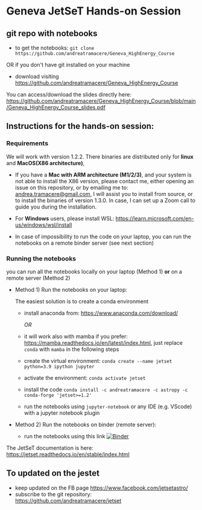 # Geneva JetSeT Hands-on Session

## git repo with notebooks 

- to get the notebooks:
  `git clone https://github.com/andreatramacere/Geneva_HighEnergy_Course`

OR if you don't have git installed on your machine

- download visiting <https://github.com/andreatramacere/Geneva_HighEnergy_Course>

You can access/download the slides directly here: https://github.com/andreatramacere/Geneva_HighEnergy_Course/blob/main/Geneva_HighEnergy_Course_slides.pdf

## Instructions for the hands-on session:

### Requirements
We will work with version 1.2.2. There binaries are distributed only for **linux** and **MacOS(X86 architecture)**, 

 - If you have a **Mac with ARM architecture (M1/2/3)**, and your system is not able to install the X86 version,
 please contact me, either opening an issue on this repository, or by emailing me to: andrea.tramacere@gmail.com,
 I will assist you to install from source, or to install the binaries of version 1.3.0.  In case, I can set up a Zoom call to guide you during the installation. 

 - For **Windows** users, please install WSL: https://learn.microsoft.com/en-us/windows/wsl/install

 - In case of impossibility to run the code on your laptop, you can run the notebooks on a remote binder server (see next section)


### Running the notebooks 

you can run all the notebooks locally on your laptop (Method 1) **or**  on a remote server (Method 2)



- Method 1) Run the notebooks on your laptop: 
    
    The easiest solution is to create a conda environment

  - install anaconda from: https://www.anaconda.com/download/ 

    *OR*   
 
  - it will work also with mamba if you prefer: https://mamba.readthedocs.io/en/latest/index.html, just replace `conda`   with `mamba` in the following steps
  
  - create the virtual environment:  `conda create --name jetset python=3.9 ipython jupyter`

  - activate the environment: `conda activate jetset`
  
  - install the code `conda install -c andreatramacere -c astropy -c conda-forge 'jetset>=1.2'`

  - run the notebooks using `jupyter-notebook` or any IDE (e.g. VScode) with a jupyter notebook plugin

- Method 2) Run the notebooks on binder (remote server): 
 
  - run the notebooks using this link [![Binder](https://mybinder.org/badge_logo.svg)](https://mybinder.org/v2/gh/andreatramacere/Geneva_HighEnergy_Course/HEAD)


The JetSeT documentation is here: https://jetset.readthedocs.io/en/stable/index.html




## To updated on the jestet
- keep updated on the FB page <https://www.facebook.com/jetsetastro/>
- subscribe to the git repository: https://github.com/andreatramacere/jetset
